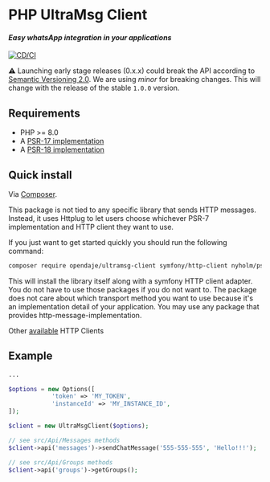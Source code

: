 # PHP UltraMsg Client
#### *Easy whatsApp integration in your applications*

[![CD/CI](https://github.com/OpenDaje/ultramsg-client/actions/workflows/cd-ci.yaml/badge.svg)](https://github.com/OpenDaje/ultramsg-client/actions/workflows/cd-ci.yaml)

⚠  Launching early stage releases (0.x.x) could break the API according to [Semantic Versioning 2.0](https://semver.org/). We are using *minor* for breaking changes.
This will change with the release of the stable `1.0.0` version.

## Requirements

* PHP >= 8.0
* A [PSR-17 implementation](https://packagist.org/providers/psr/http-factory-implementation)
* A [PSR-18 implementation](https://packagist.org/providers/psr/http-client-implementation)

## Quick install

Via [Composer](https://getcomposer.org).

This package is not tied to any specific library that sends HTTP messages. Instead, it uses Httplug to let users choose whichever PSR-7 implementation and HTTP client they want to use.

If you just want to get started quickly you should run the following command:

```bash
composer require opendaje/ultramsg-client symfony/http-client nyholm/psr7
```

This will install the library itself along with a symfony HTTP client adapter. You do not have to use those packages if you do not want to. The package does not care about which transport method you want to use because it's an implementation detail of your application. You may use any package that provides http-message-implementation.

Other [available](https://docs.php-http.org/en/latest/clients.html) HTTP Clients


## Example
```php
...

$options = new Options([
            'token' => 'MY_TOKEN',
            'instanceId' => 'MY_INSTANCE_ID',
]);

$client = new UltraMsgClient($options);

// see src/Api/Messages methods
$client->api('messages')->sendChatMessage('555-555-555', 'Hello!!!');

// see src/Api/Groups methods
$client->api('groups')->getGroups();

```
